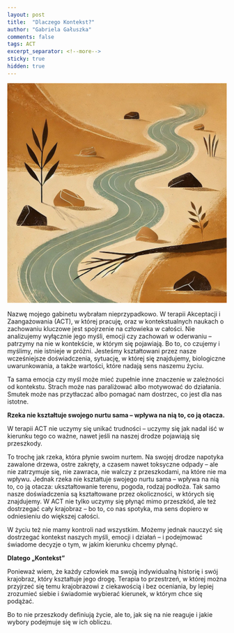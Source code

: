 ```yaml
---
layout: post
title:  "Dlaczego Kontekst?"
author: "Gabriela Gałuszka"
comments: false
tags: ACT
excerpt_separator: <!--more-->
sticky: true
hidden: true
---
```


![Alt text](../assets/images/posr4.jpg)

Nazwę mojego gabinetu wybrałam nieprzypadkowo. W terapii Akceptacji i Zaangażowania (ACT), w której pracuję, oraz w kontekstualnych naukach o zachowaniu kluczowe jest spojrzenie na człowieka w całości. <!--more--> Nie analizujemy wyłącznie jego myśli, emocji czy zachowań w oderwaniu – patrzymy na nie w kontekście, w którym się pojawiają. Bo to, co czujemy i myślimy, nie istnieje w próżni. Jesteśmy kształtowani przez nasze wcześniejsze doświadczenia, sytuację, w której się znajdujemy, biologiczne uwarunkowania, a także wartości, które nadają sens naszemu życiu.

Ta sama emocja czy myśl może mieć zupełnie inne znaczenie w zależności od kontekstu. Strach może nas paraliżować albo motywować do działania. Smutek może nas przytłaczać albo pomagać nam dostrzec, co jest dla nas istotne.

<b>Rzeka nie kształtuje swojego nurtu sama – wpływa na nią to, co ją otacza.</b>

W terapii ACT nie uczymy się unikać trudności – uczymy się jak nadal iść w kierunku tego co ważne, nawet jeśli na naszej drodze pojawiają się przeszkody.

To trochę jak rzeka, która płynie swoim nurtem. Na swojej drodze napotyka zawalone drzewa, ostre zakręty, a czasem nawet toksyczne odpady – ale nie zatrzymuje się, nie zawraca, nie walczy z przeszkodami, na które nie ma wpływu. Jednak rzeka nie kształtuje swojego nurtu sama – wpływa na nią to, co ją otacza: ukształtowanie terenu, pogoda, rodzaj podłoża. Tak samo nasze doświadczenia są kształtowane przez okoliczności, w których się znajdujemy. W ACT nie tylko uczymy się płynąć mimo przeszkód, ale też dostrzegać cały krajobraz – bo to, co nas spotyka, ma sens dopiero w odniesieniu do większej całości.

W życiu też nie mamy kontroli nad wszystkim. Możemy jednak nauczyć się dostrzegać kontekst naszych myśli, emocji i działań – i podejmować świadome decyzje o tym, w jakim kierunku chcemy płynąć.

<b>Dlatego „Kontekst”</b>

Ponieważ wiem, że każdy człowiek ma swoją indywidualną historię i swój krajobraz, który kształtuje jego drogę. Terapia to przestrzeń, w której można przyjrzeć się temu krajobrazowi z ciekawością i bez oceniania, by lepiej zrozumieć siebie i świadomie wybierać kierunek, w którym chce się podążać.

Bo to nie przeszkody definiują życie, ale to, jak się na nie reaguje i jakie wybory podejmuje się w ich obliczu.
